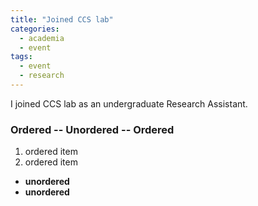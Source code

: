 ```yaml
---
title: "Joined CCS lab"
categories:
  - academia
  - event
tags:
  - event
  - research
---
```


I joined CCS lab as an undergraduate Research Assistant. 

### Ordered -- Unordered -- Ordered

1. ordered item
2. ordered item 
  * **unordered**
  * **unordered** 
